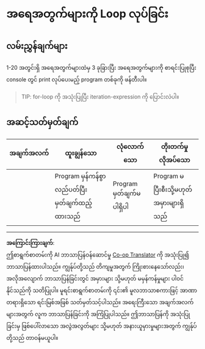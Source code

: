 <!--
CO_OP_TRANSLATOR_METADATA:
{
  "original_hash": "8b2381170bd0fd2870f5889bb8620f02",
  "translation_date": "2025-08-27T22:33:20+00:00",
  "source_file": "2-js-basics/4-arrays-loops/assignment.md",
  "language_code": "my"
}
-->
# အရေအတွက်များကို Loop လုပ်ခြင်း

## လမ်းညွှန်ချက်များ

1-20 အတွင်းရှိ အရေအတွက်များထဲမှ 3 ခုခြားပြီး အရေအတွက်များကို စာရင်းပြုစုပြီး console တွင် print လုပ်ပေးမည့် program တစ်ခုကို ဖန်တီးပါ။

> TIP: for-loop ကို အသုံးပြုပြီး iteration-expression ကို ပြောင်းလဲပါ။

## အဆင့်သတ်မှတ်ချက်

| အချက်အလက် | ထူးချွန်သော                             | လုံလောက်သော              | တိုးတက်မှုလိုအပ်သော                |
| -------- | --------------------------------------- | ------------------------ | ------------------------------ |
|          | Program မှန်ကန်စွာ လည်ပတ်ပြီး မှတ်ချက်ထည့်ထားသည် | Program မှတ်ချက်မပါရှိပါ | Program မပြီးစီးသို့မဟုတ် အမှားများရှိသည် |

---

**အကြောင်းကြားချက်**:  
ဤစာရွက်စာတမ်းကို AI ဘာသာပြန်ဝန်ဆောင်မှု [Co-op Translator](https://github.com/Azure/co-op-translator) ကို အသုံးပြု၍ ဘာသာပြန်ထားပါသည်။ ကျွန်ုပ်တို့သည် တိကျမှုအတွက် ကြိုးစားနေသော်လည်း၊ အလိုအလျောက် ဘာသာပြန်ခြင်းတွင် အမှားများ သို့မဟုတ် မမှန်ကန်မှုများ ပါဝင်နိုင်သည်ကို သတိပြုပါ။ မူရင်းစာရွက်စာတမ်းကို ၎င်း၏ မူလဘာသာစကားဖြင့် အာဏာတရားရှိသော ရင်းမြစ်အဖြစ် သတ်မှတ်သင့်ပါသည်။ အရေးကြီးသော အချက်အလက်များအတွက် လူက ဘာသာပြန်ခြင်းကို အကြံပြုပါသည်။ ဤဘာသာပြန်ကို အသုံးပြုခြင်းမှ ဖြစ်ပေါ်လာသော အလွဲအလွတ်များ သို့မဟုတ် အနားယူမှားမှုများအတွက် ကျွန်ုပ်တို့သည် တာဝန်မယူပါ။